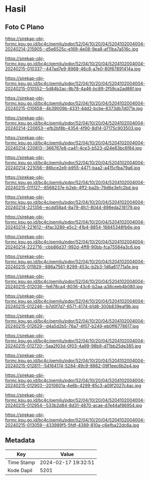 # Hasil

## Foto C Plano

https://sirekap-obj-formc.kpu.go.id/bc4c/pemilu/pdpr/52/04/10/20/04/5204102004004-20240214-215905--d5e6525c-e169-4e08-9ea8-af11ba7a516c.jpg

https://sirekap-obj-formc.kpu.go.id/bc4c/pemilu/pdpr/52/04/10/20/04/5204102004004-20240215-010337--447ad7e9-8968-46c8-a7e0-80f67891414a.jpg

https://sirekap-obj-formc.kpu.go.id/bc4c/pemilu/pdpr/52/04/10/20/04/5204102004004-20240215-010552--5d84b2ac-8b78-4a46-bc89-2f59ca2ad86f.jpg

https://sirekap-obj-formc.kpu.go.id/bc4c/pemilu/pdpr/52/04/10/20/04/5204102004004-20240215-010658--4b39009b-4331-4dd2-bcbe-6373db7d071e.jpg

https://sirekap-obj-formc.kpu.go.id/bc4c/pemilu/pdpr/52/04/10/20/04/5204102004004-20240214-220653--efb2bf8b-4354-4f90-8d14-07175c903503.jpg

https://sirekap-obj-formc.kpu.go.id/bc4c/pemilu/pdpr/52/04/10/20/04/5204102004004-20240214-220813--366767e8-ca41-4ce3-b523-d24e83bc6f84.jpg

https://sirekap-obj-formc.kpu.go.id/bc4c/pemilu/pdpr/52/04/10/20/04/5204102004004-20240214-221056--86bce2e9-b955-4471-baa2-a415cfba79a6.jpg

https://sirekap-obj-formc.kpu.go.id/bc4c/pemilu/pdpr/52/04/10/20/04/5204102004004-20240215-011127--8568237e-b2eb-4ff2-ba2b-79d6e3efc2bd.jpg

https://sirekap-obj-formc.kpu.go.id/bc4c/pemilu/pdpr/52/04/10/20/04/5204102004004-20240214-221356--ecdd58a4-8a79-4fc1-8044-898eda218179.jpg

https://sirekap-obj-formc.kpu.go.id/bc4c/pemilu/pdpr/52/04/10/20/04/5204102004004-20240214-221612--4fac3289-e5c2-41b4-8854-16845348fb6e.jpg

https://sirekap-obj-formc.kpu.go.id/bc4c/pemilu/pdpr/52/04/10/20/04/5204102004004-20240214-222716--cbb86d37-992d-4ff8-90bb-fca75584a3c6.jpg

https://sirekap-obj-formc.kpu.go.id/bc4c/pemilu/pdpr/52/04/10/20/04/5204102004004-20240215-011829--886a7561-8299-453c-b2b3-1d6a61771a1e.jpg

https://sirekap-obj-formc.kpu.go.id/bc4c/pemilu/pdpr/52/04/10/20/04/5204102004004-20240215-012036--fe678ca4-8036-43c6-b2aa-a38ceeb4b080.jpg

https://sirekap-obj-formc.kpu.go.id/bc4c/pemilu/pdpr/52/04/10/20/04/5204102004004-20240215-012246--b7d0f7d7-6571-4174-b1d8-300b839eaf9b.jpg

https://sirekap-obj-formc.kpu.go.id/bc4c/pemilu/pdpr/52/04/10/20/04/5204102004004-20240215-012629--d4a5d2b5-76a7-4f07-b249-eb0ff6778617.jpg

https://sirekap-obj-formc.kpu.go.id/bc4c/pemilu/pdpr/52/04/10/20/04/5204102004004-20240215-012720--5aa2f03d-0f03-4a99-98b9-d71bb25de385.jpg

https://sirekap-obj-formc.kpu.go.id/bc4c/pemilu/pdpr/52/04/10/20/04/5204102004004-20240215-012811--54164174-5284-49c9-8862-09f1eec6b2e4.jpg

https://sirekap-obj-formc.kpu.go.id/bc4c/pemilu/pdpr/52/04/10/20/04/5204102004004-20240215-012903--2010601a-4e6b-4299-85c3-a09f2027c4ac.jpg

https://sirekap-obj-formc.kpu.go.id/bc4c/pemilu/pdpr/52/04/10/20/04/5204102004004-20240215-012954--533b2d84-8d31-4870-acae-d7e44af86954.jpg

https://sirekap-obj-formc.kpu.go.id/bc4c/pemilu/pdpr/52/04/10/20/04/5204102004004-20240215-013059--433989f5-5fdf-4389-810a-c6efba22dc6a.jpg


## Metadata

| Key        | Value               |
| ---------- | ------------------- |
| Time Stamp | 2024-02-17 19:32:51 |
| Kode Dapil | 5201                |



